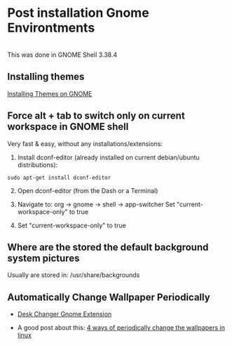 # Post installation Gnome Environtments 
<br>
This was done in GNOME Shell 3.38.4

## Installing themes 
[Installing Themes on GNOME](https://itsfoss.com/install-switch-themes-gnome-shell/)

## Force alt + tab to switch only on current workspace in GNOME shell

Very fast & easy, without any installations/extensions:

1. Install dconf-editor (already installed on current debian/ubuntu distributions):

```sudo apt-get install dconf-editor```

2. Open dconf-editor (from the Dash or a Terminal)

3. Navigate to: org -> gnome -> shell -> app-switcher
Set "current-workspace-only" to true

4. Set "current-workspace-only" to true

## Where are the stored the default background system pictures
Usually are stored in: /usr/share/backgrounds

## Automatically Change Wallpaper Periodically
- [Desk Changer Gnome Extension](https://extensions.gnome.org/extension/1131/desk-changer/)

- A good post about this: [4 ways of periodically change the wallpapers in linux](https://ubuntuhandbook.org/index.php/2018/07/4-wallpaper-changer-ubuntu-18-04/)
